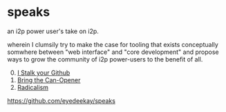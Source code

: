 # speaks
an i2p power user's take on i2p.

wherein I clumsily try to make the case for tooling that exists conceptually
somwhere between "web interface" and "core development" and propose ways to
grow the community of i2p power-users to the benefit of all.

  0. [I Stalk your Github](I_STALK.md)
  1. [Bring the Can-Opener](I_STOLE_IT_FROM_SADIE.md)
  2. [Radicalism](GET_REAL.md)

https://github.com/eyedeekay/speaks

